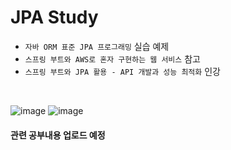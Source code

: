 # JPA Study
- `자바 ORM 표준 JPA 프로그래밍` 실습 예제
- `스프링 부트와 AWS로 혼자 구현하는 웹 서비스` 참고
- `스프링 부트와 JPA 활용 - API 개발과 성능 최적화` 인강
<br>

![image](http://image.kyobobook.co.kr/images/book/large/330/l9788960777330.jpg)
![image](https://user-images.githubusercontent.com/60869749/147653021-c70562c3-8604-46c0-b15c-4d9028a81578.png)
<br>

#### 관련 공부내용 업로드 예정
